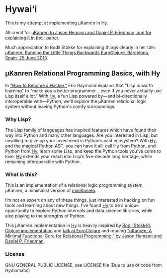 # Hywai‘i

This is my attempt at implementing μKanren in Hy.

All credit for [μKanren to Jason Hemann and Daniel P. Friedman, and for explaining it in their paper][muKanren paper].

Much appreciation to Bodil Stokke for explaining things clearly in her talk:
[μKanren: Running the Little Things Backwards
EuroClojure, Barcelona, Spain, 25 June 2015][talk at EuroClojure].

## μKanren Relational Programming Basics, with Hy
In ["How to Become a Hacker,"][hacker-howto] Eric Raymond explains that "Lisp is worth learning" to "make you a better programmer... even if you never actually use Lisp itself a lot." With [Hy], a fun Lisp powered by—and bi-directionally interoperable with—Python, we'll explore the μKanren relational logic system without leaving Python's comfy surroundings.

### Why Lisp?
The Lisp family of languages has inspired features which have found their way into Python and many other languages. Are you interested in Lisp, but unwilling to give up your investment in Python’s vast ecosystem? With [Hy], and the magical [Python AST], you can have it all: call [Hy] from Python, and Python from [Hy], learn some Lisp, and keep the Python tools you’ve come to love. [Hy] extends your reach into Lisp’s five-decade long heritage, while remaining interoperable with Python.

### What is this?
This is an implementation of a relational logic programming system, μKanren, a minimalist version of [miniKanren].

I’m not an expert on any of these things, just interested in hacking on fun tools and learning about new things. I’ve found [Hy] to be a unique opportunity to explore Python internals and data science libraries, while also playing to the strengths of Python.

This μKanren implementation in [Hy] is heavily inspired by [Bodil Stokke’s Clojure implementation] and [talk at EuroClojure] and reading ["μKanren: A Minimal Functional Core for Relational Programming," by Jason Hemann and Daniel P. Friedman][muKanren paper].

### License
GNU GENERAL PUBLIC LICENSE, see LICENSE file
(Due to use of code from Hydiomatic)

[hacker-howto]: http://www.catb.org/esr/faqs/hacker-howto.html
[Hy]: http://hylang.org
[Python AST]: https://docs.python.org/3.5/library/ast.html
[miniKanren]: http://minikanren.org
[Bodil Stokke’s Clojure implementation]: https://github.com/bodil/microkanrens/blob/master/mk.clj
[talk at EuroClojure]: https://www.youtube.com/watch?v=2e8VFSSNORg
[muKanren paper]: http://webyrd.net/scheme-2013/papers/HemannMuKanren2013.pdf